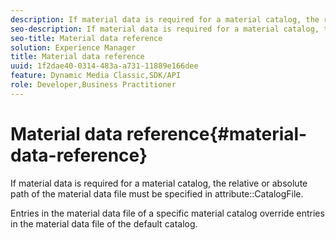 ```yaml
---
description: If material data is required for a material catalog, the relative or absolute path of the material data file must be specified in attribute CatalogFile.
seo-description: If material data is required for a material catalog, the relative or absolute path of the material data file must be specified in attribute CatalogFile.
seo-title: Material data reference
solution: Experience Manager
title: Material data reference
uuid: 1f2dae40-0314-483a-a731-11889e166dee
feature: Dynamic Media Classic,SDK/API
role: Developer,Business Practitioner
---
```


# Material data reference{#material-data-reference}

If material data is required for a material catalog, the relative or absolute path of the material data file must be specified in attribute::CatalogFile.

Entries in the material data file of a specific material catalog override entries in the material data file of the default catalog. 
